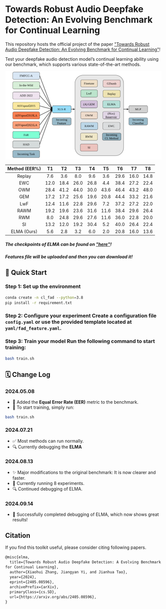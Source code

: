# Towards Robust Audio Deepfake Detection: An Evolving Benchmark for Continual Learning

This repository hosts the official project of the paper ["Towards Robust Audio Deepfake Detection: An Evolving Benchmark for Continual Learning"](https://arxiv.org/abs/2405.08596)!

Test your deepfake audio detection model’s continual learning ability using our benchmark, which supports various state-of-the-art methods.

![Architecture of our Benchmark](./FAD_CL_updated_methods.svg)

| **Method (EER%)** | **T1** | **T2** | **T3** | **T4** | **T5** | **T6** | **T7** | **T8** |
|:-----------------:|:------:|:------:|:------:|:------:|:------:|:------:|:------:|:------:|
| Replay            | 7.6    | 3.6    | 8.0    | 9.6    | 3.6    | 29.6   | 16.0   | 14.8   |
| EWC               | 12.0   | 18.4   | 26.0   | 26.8   | 4.4    | 38.4   | 27.2   | 22.4   |
| OWM               | 28.4   | 41.2   | 44.0   | 30.0   | 43.6   | 46.4   | 43.2   | 48.0   |
| GEM               | 17.2   | 17.2   | 25.6   | 19.6   | 20.8   | 44.4   | 33.2   | 21.6   |
| LwF               | 12.4   | 11.6   | 22.8   | 29.6   | 7.2    | 37.2   | 27.2   | 22.0   |
| RAWM              | 19.2   | 19.6   | 23.6   | 31.6   | 11.6   | 38.4   | 29.6   | 26.4   |
| RWM               | 8.0    | 24.8   | 29.6   | 27.6   | 11.6   | 36.0   | 22.8   | 20.0   |
| SI                | 13.2   | 12.0   | 19.2   | 30.4   | 5.2    | 40.0   | 26.4   | 22.4   |
| ELMA (Ours)       | 5.6    | 2.8    | 3.2    | 6.0    | 2.0    | 20.8   | 16.0   | 13.6   |

##### The checkpoints of ELMA can be found on ["here"](https://zenodo.org/records/13762800)!

##### Features file will be uploaded and then you can download it!

## 🚀 Quick Start

### Step 1: Set up the environment
```bash
conda create -n cl_fad --python=3.8
pip install -r requirement.txt
```
### Step 2: Configure your experiment Create a configuration file `config.yaml` or use the provided template located at `yaml/fad_feature.yaml`.

### Step 3: Train your model Run the following command to start training: 
```bash
bash train.sh
```
## 🗓️ Change Log

### 2024.05.08 
* 🎯 Added the **Equal Error Rate (EER)** metric to the benchmark. 
* 🚀 To start training, simply run: 
```bash 
bash train.sh
```
### 2024.07.21 
* ✅ Most methods can run normally. 
* 🔍 Currently debugging the **ELMA**
### 2024.08.13
* ✨ Major modifications to the original benchmark: It is now clearer and faster.
* 🔧 Currently running 8 experiments.
* 🔍 Continued debugging of ELMA.
### 2024.09.14
* 🎉 Successfully completed debugging of ELMA, which now shows great results!

## Citation

If you find this toolkit useful, please consider citing following papers.

```
@misc{elma,
  title={Towards Robust Audio Deepfake Detection: A Evolving Benchmark for Continual Learning},
  author={Xiaohui Zhang, Jiangyan Yi, and Jianhua Tao},
  year={2024},
  eprint={2405.08596},
  archivePrefix={arXiv},
  primaryClass={cs.SD},
  url={https://arxiv.org/abs/2405.08596},
}
```